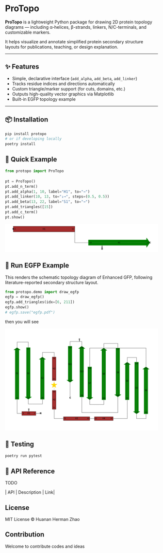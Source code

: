 # ProTopo

**ProTopo** is a lightweight Python package for drawing 2D protein topology diagrams — including α-helices, β-strands, linkers, N/C-terminals, and customizable markers.

It helps visualize and annotate simplified protein secondary structure layouts for publications, teaching, or design explanation.

---

## ✨ Features

- Simple, declarative interface (`add_alpha`, `add_beta`, `add_linker`)
- Tracks residue indices and directions automatically
- Custom triangle/marker support (for cuts, domains, etc.)
- Outputs high-quality vector graphics via Matplotlib
- Built-in EGFP topology example

---

## 📦 Installation

```bash
pip install protopo
# or if developing locally
poetry install
```

## 🚀 Quick Example

```python
from protopo import ProTopo

pt = ProTopo()
pt.add_n_term()
pt.add_alpha(1, 10, label="H1", to="→")
pt.add_linker(10, 13, to="↓→", steps=(0.5, 0.5))
pt.add_beta(13, 22, label="S1", to="→")
pt.add_triangles([15])
pt.add_c_term()
pt.show()
```

![Qukck Example](resources/plot_demo_quickstart.png)

## 🧪 Run EGFP Example

This renders the schematic topology diagram of Enhanced GFP, following literature-reported secondary structure layout.

```python
from protopo.demo import draw_egfp
egfp = draw_egfp()
egfp.add_triangles(idx=[6, 211])
egfp.show()
# egfp.save("egfp.pdf")
```

then you will see

![EGFP demo](resources/plot_demo_egfp.png)

## 🧪 Testing

```bash
poetry run pytest
```

## 🧬 API Reference

TODO

| API | Description | Link|

## License

MIT License © Huanan Herman Zhao

## Contribution

Welcome to contribute codes and ideas

